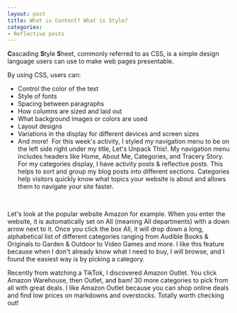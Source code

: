 ```yaml
---
layout: post
title: What is Content? What is Style?
categories:
- Reflective posts
---
```

**C**ascading **S**tyle **S**heet, commonly referred to as CSS, is a simple design language users can use to make web pages presentable.
<br/> 

By using CSS, users can:
 * Control the color of the text
 * Style of fonts
 * Spacing between paragraphs
 * How columns are sized and laid out
 * What background images or colors are used
 * Layout designs
 * Variations in the display for different devices and screen sizes 
 * And more! 
For this week's activity, I styled my navigation menu to be on the left side right under my title, Let's Unpack This!.  My navigation menu includes headers like Home, About Me, Categories, and Tracery Story. For my categories display, I have activity posts & reflective posts. This helps to sort and group my blog posts into different sections. Categories help visitors quickly know what topics your website is about and allows them to navigate your site faster. 
<br/> 

Let's look at the popular website Amazon for example. When you enter the website, it is automatically set on All (meaning All departments) with a down arrow next to it. Once you click the box All, it will drop down a long, alphabetical list of different categories ranging from Audible Books & Originals to Garden & Outdoor to Video Games and more. I like this feature because when I don't already know what I need to buy, I will browse, and I found the easiest way is by picking a category. 
<br/> 

Recently from watching a TikTok, I discovered Amazon Outlet. You click Amazon Warehouse, then Outlet, and bam! 30 more categories to pick from all with great deals. I like Amazon Outlet because you can shop online deals and find low prices on markdowns and overstocks. Totally worth checking out! 
<br/> 
